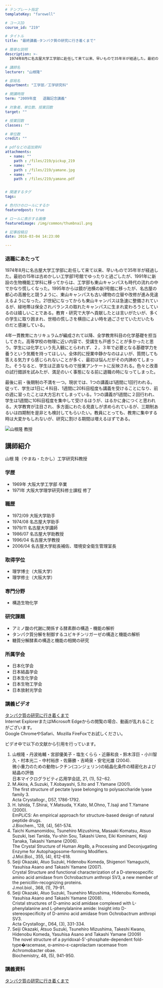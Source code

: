 ```yaml
---
# テンプレート指定
templateKey: "farewell"

# コースID
course_id: "219"

# タイトル
title: "最終講義-タンパク質の研究に行き着くまで"

# 簡単な説明
description: >-
  1974年8月に名古屋大学工学部に赴任して来て以来、早いもので35年半が経過した。最初の15年は古めかしい工学部1号館でゆったりと過ごしたが、1991年に新設の生物機能工学科に移ってからは、工学部...

# 講師名
lecturer: "山根隆"

# 部局名
department: "工学部／工学研究科"

# 開講時限
term: "2009年度	退職記念講義"

# 対象者、単位数、授業回数
target: ""

# 授業回数
classes: ""

# 単位数
credit: ""

# pdfなどの追加資料
attachments: 
  - name: "" 
    path : /files/219/pickup_219
  - name: "" 
    path : /files/219/yamane.jpg
  - name: "" 
    path : /files/219/yamane.pdf


# 関連するタグ
tags:

# 色付けのロールにするか
featuredpost: true

# ロールに表示する画像
featuredimage: /img/common/thumbnail.png

# 記事投稿日
date: 2016-03-04 14:23:00

---
```

### 退職にあたって

1974年8月に名古屋大学工学部に赴任して来て以来、早いもので35年半が経過した。最初の15年は古めかしい工学部1号館でゆったりと過ごしたが、1991年に新設の生物機能工学科に移ってからは、工学部も東山キャンパスも時代の流れの中でかなり慌しくなった。1995年からは鏡が池横の新1号館に移ったが、名古屋の都心の高層化と競うように、東山キャンパスも古い建物の立替や改修が進み見違えるようになった。21世紀になってからも東山キャンパスは急速に整備されているが、緑地帯は保全されバランスの取れたキャンパスに生まれ変わろうとしているのは嬉しいことである。教育・研究で大学へ貢献したとは言いがたいが、多くの学生に取り囲まれ、世相の慌しさを横目によい時を過ごさせていただいたものだと感謝している。 

4年一貫教育にカリキュラムが編成されて以降、全学教育科目の化学基礎を担当してきた。高等学校の物理に近い内容で、受講生も戸惑うことが多かったと思う。学生には化学という先入観にとらわれず、２，３年で必要となる基礎学力を養うという気概を持ってほしい。全体的に授業中静かなのはよいが、質問しても答える気力すら感じられないことが多く、最初は悩んだがその内諦めてしまった。そうなると、学生は正直なもので授業アンケートに反映される。色々と改善の試行錯誤を試みたが、満足のいく事態になる前に退職の時になってしまった。 

最後に前・後期制の不満を一つ。現状では、1つの講義は1週間に1回行われる。従って、学生は1日に４科目、1週間に20科目程度も講義を受けることになり、前の週に習ったことは大方忘れてしまっている。1つの講義が1週間に２回行われ、学生は1週間に10科目程度を集中して受けるほうが、はるかに身につくと思われる。大学教育が注目され、多方面にわたる見直しが求められているが、三期制あるいは四期制を是非とも検討してもらいたい。教員にとっても、教育に集中する時は大変かもしれないが、研究に割ける期間は増えるはずである。

![山根隆 教授](/files/219/yamane.jpg) 
## 講師紹介

山根 隆（やまね・たかし）工学研究科教授 

### 学歴

  * 1969年 大阪大学工学部 卒業
  * 1971年 大阪大学理学研究科修士課程 修了

### 職歴

  * 1972/09 大阪大学助手
  * 1974/08 名古屋大学助手
  * 1979/11 名古屋大学講師
  * 1986/07 名古屋大学助教授
  * 1996/04 名古屋大学教授
  * 2006/04 名古屋大学総長補佐、環境安全衛生管理室長

### 取得学位

  * 理学博士（大阪大学）
  * 理学修士（大阪大学）

### 専門分野

  * 構造生物化学

### 研究課題

  * アミノ酸の代謝に関係する酵素群の構造・機能の解析
  * タンパク質分解を制御するユビキチンリガーゼの構造と機能の解析
  * 糖質分解酵素の構造と機能の相関の研究

### 所属学会

  * 日本化学会
  * 日本結晶学会
  * 日本生化学会
  * 日本生物工学会
  * 日本放射光学会
### 講義ビデオ

[タンパク質の研究に行き着くまで](http://nuvideo.media.nagoya-u.ac.jp/embed/cec867ee701096a79142f09cce793d365eab355c)  
Internet ExplorerまたはMicrosoft Edgeからの閲覧の場合、動画が乱れることがございます。  
Google ChromeやSafari、Mozilla FireFoxでお試しください。 

ビデオ中で以下の文献から引用を行っています。 

  1. 山根隆・丹波祐輔・宮部優美子・塩生くらら・近藤和良・鈴木淳巨・小川智久・村本光二・中村裕彦・佐藤勝・吉崎泉・安宅光雄 (2004).  
    微小重力のための動物レクチン(コンジェリン)の結晶化条件の精密化および結晶の評価  
    日本マイクログラビティ応用学会誌, 21, (1), 52−62. 
  2. M.Akira, A.Suzuki, T.Kobayashi, S.Ito and T.Yamane (2001).  
    The first structure of pectate lyase belonging to polysaccharide lyase family 3.  
    Acta Crystallogr., D57, 1786-1792. 
  3. H. Ishida, T.Shirai, Y.Matsuda, Y.Kato, M.Ohno, T.Isaji and T.Yamane (2000).  
    EmPLiCS: An empirical approach for structure-based design of natural peptide drugs.  
    J.Biochem., 128, (4), 561-574. 
  4. Taichi Kumanomidou, Tsunehiro Mizushima, Masaaki Komatsu, Atsuo Suzuki, Isei Tanida, Yu-shin Sou, Takashi Ueno, Eiki Kominami, Keiji Tanaka, Takashi Yamane (2006).  
    The Crystal Structure of Human Atg4b, a Processing and Deconjugating Enzyme for Autophagosome-forming Modifiers.  
    J.Mol.Biol., 355, (4), 612-618. 
  5. Seiji Okazaki, Atuo Suzuki, Hidenobu Komeda, Shigenori Yamaguchi, Yasuhisa Asano and Takashi Yamane (2007).  
    Crystal Structure and functional characterization of a D-stereospecific amino acid amidase from Ochrobactrum anthropi SV3, a new member of the penicillin-recognizing proteins.  
    J.mol.biol., 368, (1), 79-91. 
  6. Seiji Okazaki, Atuo Suzuki, Tsunehiro Mizushima, Hidenobu Komeda, Yasuhisa Asano and Takashi Yamane (2008).  
    Cristal structures of D-amino acid amidase complexed with L-phenylalanine and L-phenylalanine amide: Insight into D-stereospecificity of D-amino acid amidase from Ochrobactrum anthropi SV3.  
    Acta Crystallogr., D64, (3), 331-334. 
  7. Seiji Okazaki, Atsuo Suzuki, Tsunehiro Mizushima, Takeshi Kwano, Hidenobu Komeda, Yasuhisa Asano and Takashi Yamane (2009)  
    The novel structure of a pyridoxal-5'-phosphate-dependent fold-type�racemase, α-amino-ε-caprolactam racemase from Achromobacter obae.  
    Biochemistry, 48, (5), 941-950. 

### 講義資料


[タンパク質の研究に行き着くまで](/files/219/yamane.pdf) 
